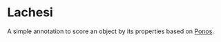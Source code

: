 # Lachesi
A simple annotation to score an object by its properties based on [Ponos](https://github.com/rollingflamingo/lachesi).
